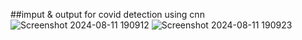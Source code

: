 ##imput & output for covid detection using cnn
![Screenshot 2024-08-11 190912](https://github.com/user-attachments/assets/2598c180-9c2d-4736-bda0-1ace91c94ad3)
![Screenshot 2024-08-11 190923](https://github.com/user-attachments/assets/dcb9fb9f-62bd-4860-86f6-7ff51b47544d)
